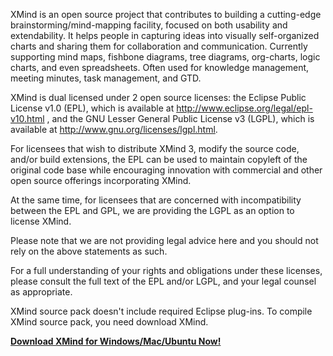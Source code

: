 XMind is an open source project that contributes to building a cutting-edge brainstorming/mind-mapping facility, focused on both usability and extendability. It helps people in capturing ideas into visually self-organized charts and sharing them for collaboration and communication. Currently supporting mind maps, fishbone diagrams, tree diagrams, org-charts, logic charts, and even spreadsheets. Often used for knowledge management, meeting minutes, task management, and GTD.

XMind is dual licensed under 2 open source licenses: the Eclipse Public License v1.0 (EPL), which is available at http://www.eclipse.org/legal/epl-v10.html , and the GNU Lesser General Public License v3 (LGPL), which is available at http://www.gnu.org/licenses/lgpl.html.

For licensees that wish to distribute XMind 3, modify the source code, and/or build extensions, the EPL can be used to maintain copyleft of the original code base while encouraging innovation with commercial and other open source offerings incorporating XMind.

At the same time, for licensees that are concerned with incompatibility between the EPL and GPL, we are providing the LGPL as an option to license XMind.

Please note that we are not providing legal advice here and you should not rely on the above statements as such.

For a full understanding of your rights and obligations under these licenses, please consult the full text of the EPL and/or LGPL, and your legal counsel as appropriate.

XMind source pack doesn't include required Eclipse plug-ins. To compile XMind source pack, you need download XMind.

**[Download XMind for Windows/Mac/Ubuntu Now!](http://www.xmind.net/download/)**
